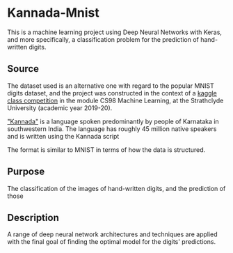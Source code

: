 # Kannada-Mnist

This is a machine learning project using Deep Neural Networks with Keras, and more specifically, a classification problem for the prediction of hand-written digits. 

## Source
The dataset used is an alternative one with regard to the popular MNIST digits dataset, and the project was constructed in the context of a [kaggle class competition](https://www.kaggle.com/c/cs98x-kannada-mnist) in the module CS98 Machine Learning, at the Strathclyde University (academic year 2019-20).

["Kannada"](https://en.wikipedia.org/wiki/Kannada) is a language spoken predominantly by people of Karnataka in southwestern India. The language has roughly 45 million native speakers and is written using the Kannada script

The format is similar to MNIST in terms of how the data is structured.

## Purpose
The classification of the images of hand-written digits, and the prediction of those

## Description
A range of deep neural network architectures and techniques are applied with the final goal of finding the optimal model for the digits' predictions.


